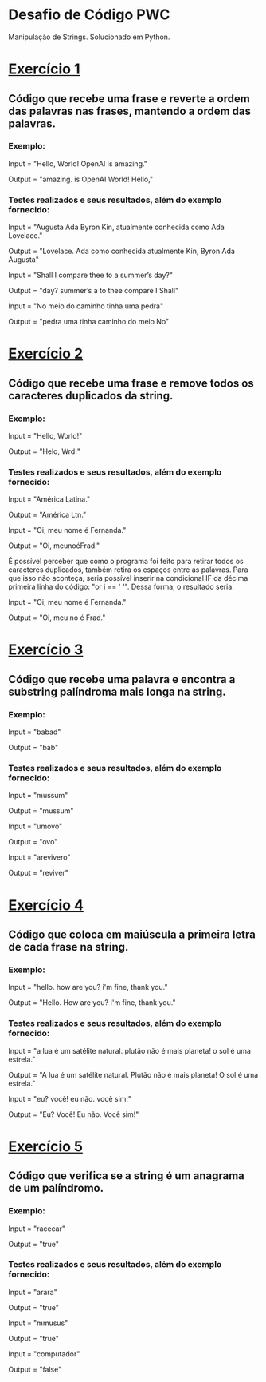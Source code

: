 # Desafio de Código PWC
Manipulação de Strings. Solucionado em Python.

# [Exercício 1](https://github.com/fernandalopesbarbalho/desafio-pwc/blob/main/exercicio1_pwc.py)
## Código que recebe uma frase e reverte a ordem das palavras nas frases, mantendo a ordem das palavras.
### Exemplo:
Input = "Hello, World! OpenAI is amazing."

Output = "amazing. is OpenAI World! Hello,"

### Testes realizados e seus resultados, além do exemplo fornecido:
Input = "Augusta Ada Byron Kin, atualmente conhecida como Ada Lovelace."

Output = "Lovelace. Ada como conhecida atualmente Kin, Byron Ada Augusta"

Input = "Shall I compare thee to a summer’s day?"

Output = "day? summer’s a to thee compare I Shall"

Input = "No meio do caminho tinha uma pedra"

Output = "pedra uma tinha caminho do meio No"

# [Exercício 2](https://github.com/fernandalopesbarbalho/desafio-pwc/blob/main/exercicio2_pwc.py)
## Código que recebe uma frase e remove todos os caracteres duplicados da string.
### Exemplo:
Input = "Hello, World!"

Output = "Helo, Wrd!"
### Testes realizados e seus resultados, além do exemplo fornecido:
Input = "América Latina."

Output = "América Ltn."

Input = "Oi, meu nome é Fernanda."

Output = "Oi, meunoéFrad." 

É possível perceber que como o programa foi feito para retirar todos os caracteres duplicados, também retira os espaços entre as palavras. Para que isso não aconteça, seria possível inserir na condicional IF da décima primeira linha do código: "or i == ' '".
Dessa forma, o resultado seria:

Input = "Oi, meu nome é Fernanda."

Output = "Oi, meu no é Frad."

# [Exercício 3](https://github.com/fernandalopesbarbalho/desafio-pwc/blob/main/exercicio3_pwc.py)
## Código que recebe uma palavra e encontra a substring palíndroma mais longa na string.
### Exemplo:
Input = "babad"

Output = "bab"

### Testes realizados e seus resultados, além do exemplo fornecido:
Input = "mussum"

Output = "mussum"

Input = "umovo"

Output = "ovo"

Input = "arevivero"

Output = "reviver"

# [Exercício 4](https://github.com/fernandalopesbarbalho/desafio-pwc/blob/main/exercicio4_pwc.py)
## Código que coloca em maiúscula a primeira letra de cada frase na string.
### Exemplo:
Input = "hello. how are you? i'm fine, thank you."

Output = "Hello. How are you? I'm fine, thank you."

### Testes realizados e seus resultados, além do exemplo fornecido:
Input = "a lua é um satélite natural. plutão não é mais planeta! o sol é uma estrela."

Output = "A lua é um satélite natural. Plutão não é mais planeta! O sol é uma estrela."

Input = "eu? você! eu não. você sim!"

Output = "Eu? Você! Eu não. Você sim!"

# [Exercício 5](https://github.com/fernandalopesbarbalho/desafio-pwc/blob/main/exercicio5_pwc.py)
## Código que verifica se a string é um anagrama de um palíndromo.
### Exemplo:
Input = "racecar"

Output = "true"

### Testes realizados e seus resultados, além do exemplo fornecido:
Input = "arara"

Output = "true"

Input = "mmusus"

Output = "true"

Input = "computador"

Output = "false"
